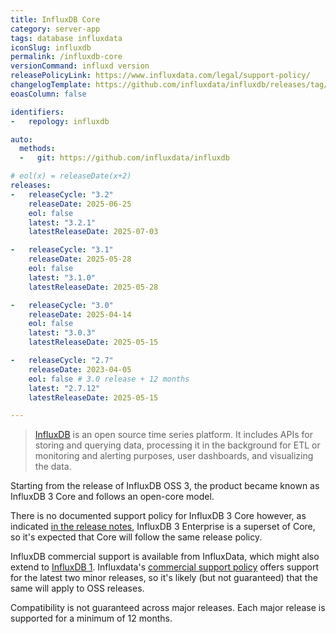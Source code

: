 ```yaml
---
title: InfluxDB Core
category: server-app
tags: database influxdata
iconSlug: influxdb
permalink: /influxdb-core
versionCommand: influxd version
releasePolicyLink: https://www.influxdata.com/legal/support-policy/
changelogTemplate: https://github.com/influxdata/influxdb/releases/tag/v__LATEST__
eoasColumn: false

identifiers:
-   repology: influxdb

auto:
  methods:
  -   git: https://github.com/influxdata/influxdb

# eol(x) = releaseDate(x+2)
releases:
-   releaseCycle: "3.2"
    releaseDate: 2025-06-25
    eol: false
    latest: "3.2.1"
    latestReleaseDate: 2025-07-03

-   releaseCycle: "3.1"
    releaseDate: 2025-05-28
    eol: false
    latest: "3.1.0"
    latestReleaseDate: 2025-05-28

-   releaseCycle: "3.0"
    releaseDate: 2025-04-14
    eol: false
    latest: "3.0.3"
    latestReleaseDate: 2025-05-15

-   releaseCycle: "2.7"
    releaseDate: 2023-04-05
    eol: false # 3.0 release + 12 months
    latest: "2.7.12"
    latestReleaseDate: 2025-05-15

---
```


> [InfluxDB](https://github.com/influxdata/influxdb) is an open source time series platform.
> It includes APIs for storing and querying data, processing it in the background for ETL or
> monitoring and alerting purposes, user dashboards, and visualizing the data.

Starting from the release of InfluxDB OSS 3, the product became known as InfluxDB 3 Core and
follows an open-core model.

There is no documented support policy for InfluxDB 3 Core however, as indicated
[in the release notes](https://docs.influxdata.com/influxdb3/core/release-notes/), InfluxDB 3
Enterprise is a superset of Core, so it's expected that Core will follow the same release policy.

InfluxDB commercial support is available from InfluxData, which might also extend to
[InfluxDB 1](https://github.com/influxdata/influxdb/issues/25045). Influxdata's [commercial support
policy](https://www.influxdata.com/legal/support-policy/) offers support for the latest two minor
releases, so it's likely (but not guaranteed) that the same will apply to OSS releases.

Compatibility is not guaranteed across major releases.
Each major release is supported for a minimum of 12 months.
